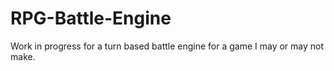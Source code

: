 # RPG-Battle-Engine
Work in progress for a turn based battle engine for a game I may or may not make.
